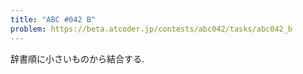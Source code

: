 ```yaml
---
title: "ABC #042 B"
problem: https://beta.atcoder.jp/contests/abc042/tasks/abc042_b
---
```

辞書順に小さいものから結合する.
